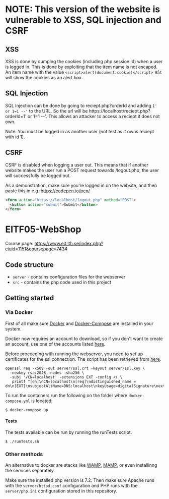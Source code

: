 # NOTE: This version of the website is vulnerable to XSS, SQL injection and CSRF
## XSS
XSS is done by dumping the cookies (including php session id) when a user is logged in. This is done by exploiting that the item
name is not escaped. An item name with the value `<script>alert(document.cookie)</script> Båt` will show the cookies as an alert box.

## SQL Injection
SQL Injection can be done by going to reciept.php?orderId and adding `1' or 1=1 --'` to the URL. So the url will be https://localhost/reciept.php?orderId=1' or 1=1 --'.
This allows an attacker to access a reciept it does not own.

Note: You must be logged in as another user (not test as it owns reciept with id 1).

## CSRF
CSRF is disabled when logging a user out. This means that if another website makes the user run a POST request towards /logout.php, the user will successfully be logged out. 

As a demonstration, make sure you're logged in on the website, and then paste this in e.g. https://codepen.io/pen/

```html
<form action="https://localhost/logout.php" method="POST">
  <button action="submit">Submit</button>
</form>
```

# EITF05-WebShop

Course page: https://www.eit.lth.se/index.php?ciuid=1151&coursepage=7434

## Code structure
* `server` - contains configuration files for the webserver
* `src` - contains the php code used in this project

## Getting started

### Via Docker
First of all make sure [Docker](https://docs.docker.com/install/) and [Docker-Compose](https://docs.docker.com/compose/install/) are installed in your system. 

Docker now requires an account to download, so if you don't want to create an account, use one of the accounts listed [here](http://bugmenot.com/view/docker.com).

Before proceeding with running the webserver, you need to set up certificates for the ssl connection.
The script has been retrieved from [here](https://letsencrypt.org/docs/certificates-for-localhost/).

```
openssl req -x509 -out server/ssl.crt -keyout server/ssl.key \
  -newkey rsa:2048 -nodes -sha256 \
  -subj '/CN=localhost' -extensions EXT -config <( \
   printf "[dn]\nCN=localhost\n[req]\ndistinguished_name = dn\n[EXT]\nsubjectAltName=DNS:localhost\nkeyUsage=digitalSignature\nextendedKeyUsage=serverAuth")
```


To run the containers run the following on the folder where `docker-compose.yml` is located:
```
$ docker-compose up
```

#### Tests
The tests available can be run by running the runTests script.
```
$ ./runTests.sh
```

### Other methods
An alternative to docker are stacks like [WAMP](http://www.wampserver.com/en/), [MAMP](https://www.mamp.info/en/), or even installinng the services separately.

Make sure the installed php version is 7.2. Then make sure Apache runs with the `server/httpd.conf` configuration and PHP runs with the `server/php.ini` configuration stored in this repository.
